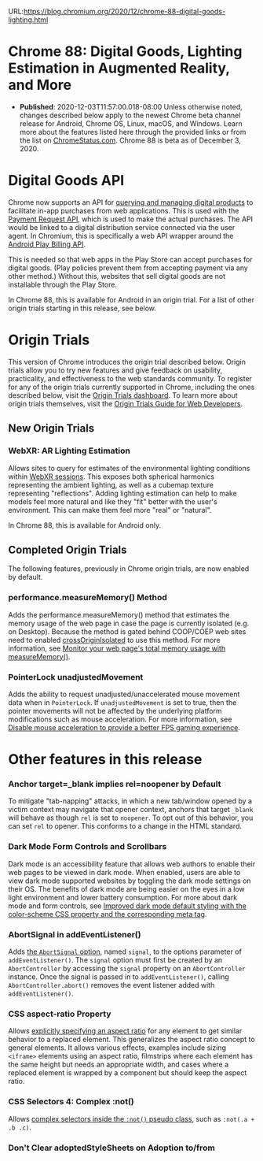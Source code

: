 URL:https://blog.chromium.org/2020/12/chrome-88-digital-goods-lighting.html
# Chrome 88: Digital Goods, Lighting Estimation in Augmented Reality, and More
- **Published**: 2020-12-03T11:57:00.018-08:00
Unless otherwise noted, changes described below apply to the newest Chrome beta channel release for Android, Chrome OS, Linux, macOS, and Windows. Learn more about the features listed here through the provided links or from the list on [ChromeStatus.com](https://www.chromestatus.com/features#milestone%3D88). Chrome 88 is beta as of December 3, 2020.

Digital Goods API
=================

Chrome now supports an API for [querying and managing digital products](https://www.chromestatus.com/feature/5339955595313152) to facilitate in-app purchases from web applications. This is used with the [Payment Request API](https://developer.mozilla.org/en-US/docs/Web/API/Payment_Request_API), which is used to make the actual purchases. The API would be linked to a digital distribution service connected via the user agent. In Chromium, this is specifically a web API wrapper around the [Android Play Billing API](https://developer.android.com/google/play/billing/integrate).

This is needed so that web apps in the Play Store can accept purchases for digital goods. (Play policies prevent them from accepting payment via any other method.) Without this, websites that sell digital goods are not installable through the Play Store.

In Chrome 88, this is available for Android in an origin trial. For a list of other origin trials starting in this release, see below.

Origin Trials
=============

This version of Chrome introduces the origin trial described below. Origin trials allow you to try new features and give feedback on usability, practicality, and effectiveness to the web standards community. To register for any of the origin trials currently supported in Chrome, including the ones described below, visit the [Origin Trials dashboard](https://developers.chrome.com/origintrials/#/trials/active). To learn more about origin trials themselves, visit the [Origin Trials Guide for Web Developers](https://github.com/GoogleChrome/OriginTrials/blob/gh-pages/developer-guide.md).

New Origin Trials
-----------------

### WebXR: AR Lighting Estimation

Allows sites to query for estimates of the environmental lighting conditions within [WebXR sessions](https://developer.mozilla.org/en-US/docs/Web/API/XRSession). This exposes both spherical harmonics representing the ambient lighting, as well as a cubemap texture representing "reflections". Adding lighting estimation can help to make models feel more natural and like they "fit" better with the user's environment. This can make them feel more "real" or "natural".

In Chrome 88, this is available for Android only.

Completed Origin Trials
-----------------------

The following features, previously in Chrome origin trials, are now enabled by default.

### performance.measureMemory() Method

Adds the performance.measureMemory() method that estimates the memory usage of the web page in case the page is currently isolated (e.g. on Desktop). Because the method is gated behind COOP/COEP web sites need to enabled [crossOriginIsolated](https://web.dev/why-coop-coep/) to use this method. For more information, see [Monitor your web page's total memory usage with measureMemory()](https://web.dev/monitor-total-page-memory-usage/).

### PointerLock unadjustedMovement

Adds the ability to request unadjusted/unaccelerated mouse movement data when in `PointerLock`. If `unadjustedMovement` is set to true, then the pointer movements will not be affected by the underlying platform modifications such as mouse acceleration. For more information, see [Disable mouse acceleration to provide a better FPS gaming experience](https://web.dev/disable-mouse-acceleration/).

Other features in this release
==============================

### Anchor target=\_blank implies rel=noopener by Default

To mitigate "tab-napping" attacks, in which a new tab/window opened by a victim context may navigate that opener context, anchors that target `_blank` will behave as though `rel` is set to `noopener`. To opt out of this behavior, you can set `rel` to opener. This conforms to a change in the HTML standard.

### Dark Mode Form Controls and Scrollbars

Dark mode is an accessibility feature that allows web authors to enable their web pages to be viewed in dark mode. When enabled, users are able to view dark mode supported websites by toggling the dark mode settings on their OS. The benefits of dark mode are being easier on the eyes in a low light environment and lower battery consumption. For more about dark mode and form controls, see [Improved dark mode default styling with the color-scheme CSS property and the corresponding meta tag](https://web.dev/color-scheme/).

### AbortSignal in addEventListener()

Adds [the `AbortSignal` option](https://www.chromestatus.com/feature/5658622220566528), named `signal`, to the options parameter of `addEventListener()`. The `signal` option must first be created by an `AbortController` by accessing the `signal` property on an `AbortController` instance. Once the signal is passed in to `addEventListener()`, calling `AbortController.abort()` removes the event listener added with `addEventListener()`.

### CSS aspect-ratio Property

Allows [explicitly specifying an aspect ratio](https://www.chromestatus.com/feature/5738050678161408) for any element to get similar behavior to a replaced element. This generalizes the aspect ratio concept to general elements. It allows various effects, examples include sizing `<iframe>` elements using an aspect ratio, filmstrips where each element has the same height but needs an appropriate width, and cases where a replaced element is wrapped by a component but should keep the aspect ratio.

### CSS Selectors 4: Complex :not()

Allows [complex selectors inside the `:not()` pseudo class](https://www.chromestatus.com/feature/5014164156186624), such as `:not(.a + .b .c)`.

### Don't Clear adoptedStyleSheets on Adoption to/from <template>

When adopting a shadow root into a `<template>` document from a document that the `<template>` is in (or vice versa), Chrome will [no longer clear its `adoptedStyleSheets`](https://www.chromestatus.com/feature/5980793119703040).  
  
Currently Chrome always clears `adoptedStyleSheets` when the shadow root containing it is adopted into a different document. This ensures that constructed stylesheets are not used across `<iframe>` elements, but this also covers adopting into/from `<template>` elements, causing some confusion for the web developer.

### ElementInternals.shadowRoot Attribute

[A new attribute on `ElementInternals`, `shadowRoot`](https://www.chromestatus.com/feature/5721288276443136), allows custom elements to access their own shadow root, regardless of open/closed status. Additionally, further restrictions are added to the `attachInternals()` method to ensure that custom elements get the first chance to attach the `ElementInternals` interface. With this change, the `attachInternals()` method will throw an exception if called before the custom element constructor being run.

This feature was mostly driven, at least initially, by the declarative Shadow DOM feature introduction. With declarative Shadow DOM, there was a problem with closed shadow roots: declarative shadow content loads before the custom element is upgraded, which means that closed shadow content would have been inaccessible.  
  
In addition to the declarative Shadow DOM use case, this feature also offers a convenience to custom element authors, who no longer need to keep a reference to attached shadow roots, and can instead use the `ElementInternals` interface.

### Make Type Optional in WakeLock.request()

The `type` parameter in `WakeLock.request()` [is now optional](https://www.chromestatus.com/feature/5725750881681408) and defaults to `"screen"`, which is currently the only allowed value. For more information, see [Stay awake with the Screen Wake Lock API](https://web.dev/wake-lock/#get-wake-lock).

### Origin Isolation

[Origin isolation](https://www.chromestatus.com/feature/5683766104162304) allows developers to opt in to giving up certain cross-origin same-site access capabilities—namely synchronous scripting via `document.domain`, and calling `postMessage()` with `WebAssembly.Module` instances. This gives the browser more flexibility in implementation technologies.   
  
Reasons why a site may want better isolation include: performance isolation, allocations of large amounts of memory, side-channel protection (e.g. against Spectre), and improved memory measurement.

### path() Support in clip-path CSS Property

Adds [support for `path()`](https://www.chromestatus.com/feature/5633533638868992) as a value for the CSS `clip-path` property, which allows specifying SVG-style paths for clipping. This supplements the four basic shapes currently supported by `clip-path`: `circle`, `ellipse`, `polygon`, and `url`. For example, the following would clip an element with a triangle:  
  
`clip-path: path(oddeven, 'M 5 5 h 100 v 100 Z')`

### Permissions-Policy Header

The `Permissions-Policy` HTTP header [replaces the existing `Feature-Policy` header](https://www.chromestatus.com/feature/5745992911552512) for controlling delegation of permissions and powerful features. The header uses a structured syntax, and allows sites to more tightly restrict which origins can be granted access to features.

### RTCRtpTransceiver.stop()

Transceivers allow the sending and/or receiving of media in WebRTC. [Stopping a transceiver](https://www.chromestatus.com/feature/5410592384876544) makes it permanently inactive and frees its network port, encoder, and decoder resources. This also makes its `m=` section in the SDP reusable by future transceivers, preventing the SDP from growing indefinitely as transceivers are added and removed. This is part of "Perfect Negotiation", which makes signaling in WebRTC race free and less error-prone.

### JavaScript

This version of Chrome incorporates version 8.8 of the V8 JavaScript engine. It specifically includes the change listed below. You can find a complete [list of recent features](https://v8.dev/blog) in the V8 release notes.

#### Shared Array Buffers, Atomics, and Futex APIs

Adds the JavaScript type `SharedArrayBuffer` gated behind COOP/COEP. A `SharedArrayBuffer` allows a message to be posted to a worker by sending a reference instead of a copy of the sent data.  
  
JavaScript [Atomics](https://developer.mozilla.org/en-US/docs/Web/JavaScript/Reference/Global_Objects/Atomics) provides atomic loads and stores and read/modify/write accesses to `SharedArrayBuffer` objects. `Atomics.wait()` provides the ability for a worker to wait for another worker to signal it, without having to spinlock.

The primary use case for `SharedArrayBuffer` is for asm.js code, but it is also useful for implementing other higher-level sharing between Workers.

For more information, see [Making your website "cross-origin isolated" using COOP and COEP](https://web.dev/coop-coep/).

Deprecations, and Removals
==========================

This version of Chrome introduces the deprecations and removals listed below. Visit ChromeStatus.com for lists of [current deprecations](https://www.chromestatus.com/features#browsers.chrome.status%3A%22Deprecated%22) and [previous removals](https://www.chromestatus.com/features#browsers.chrome.status:%22Removed%22).

Don't Allow Popups During Page Unload (Enterprises)
---------------------------------------------------

Since Chrome 80, pages have no longer been able to [open a new page during unloading](https://www.chromestatus.com/feature/5989473649164288) using `window.open()`. Since then enterprises have been able to use the AllowPopupsDuringPageUnload policy flag to allow popups during page unload. Starting in Chrome 88, this flag is no longer supported.

FTP Support Removed
-------------------

Chrome is removing support for FTP URLs. The legacy FTP implementation in Chrome has no support for encrypted connections (FTPS), nor proxies. Usage of FTP in the browser is sufficiently low that it is no longer viable to invest in improving the existing FTP client. In addition, more capable FTP clients are available on all affected platforms.

Google Chrome 72 and later removed support for fetching document subresources over FTP and rendering of top level FTP resources. Navigating to FTP URLs results in showing a directory listing or a download depending on the type of resource. A bug in Google Chrome 74 and later resulted in dropping support for accessing FTP URLs over HTTP proxies. Proxy support for FTP was removed entirely in Google Chrome 76.

The remaining capabilities of Google Chrome's FTP implementation were restricted to either displaying a directory listing or downloading a resource over unencrypted connections.

In Chrome 77, FTP support was disabled by default for fifty percent of users but was available with flags.

In Chrome 88 all FTP support is disabled.

Web Components v0 Removed
-------------------------

Web Components v0 have been in a reverse origin trial since Chrome 80. This allowed users of the API time to upgrade their sites while ensuring that new adopters of Web Components used version 1. The reverse origin trial ends with Chrome 87, making Chrome 88 the first in which version 0 is no longer supported. The Web Components v1 APIs replace Web Components v0 and are fully supported in Chrome, Safari, Firefox, and Edge. This removal covers the items listed below.

* [Custom Elements v0](https://www.chromestatus.com/feature/4642138092470272)
* [HTML Imports](https://www.chromestatus.com/feature/5144752345317376)
* [Shadow DOM v0](https://www.chromestatus.com/feature/4507242028072960)